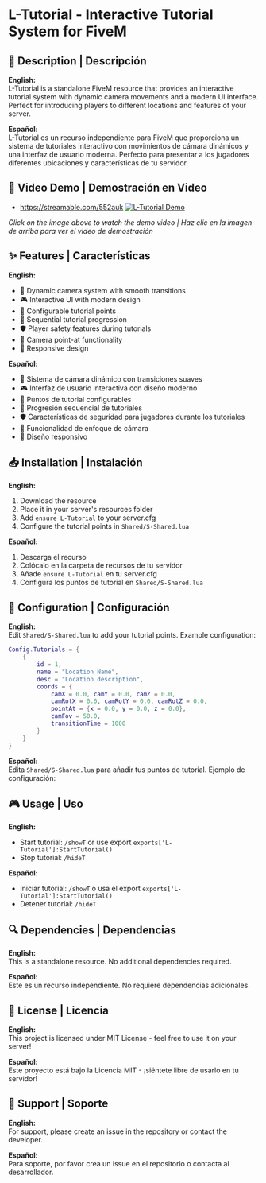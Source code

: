 # L-Tutorial - Interactive Tutorial System for FiveM

## 🌟 Description | Descripción

**English:**  
L-Tutorial is a standalone FiveM resource that provides an interactive tutorial system with dynamic camera movements and a modern UI interface. Perfect for introducing players to different locations and features of your server.

**Español:**  
L-Tutorial es un recurso independiente para FiveM que proporciona un sistema de tutoriales interactivo con movimientos de cámara dinámicos y una interfaz de usuario moderna. Perfecto para presentar a los jugadores diferentes ubicaciones y características de tu servidor.

## 🎥 Video Demo | Demostración en Video
- https://streamable.com/552auk
[![L-Tutorial Demo](https://imgur.com/a/flzB5hq)](https://streamable.com/552auk)

*Click on the image above to watch the demo video | Haz clic en la imagen de arriba para ver el video de demostración*

## ✨ Features | Características

**English:**
- 🎥 Dynamic camera system with smooth transitions
- 🎮 Interactive UI with modern design
- 📝 Configurable tutorial points
- 🔄 Sequential tutorial progression
- 🛡️ Player safety features during tutorials
- 🎯 Camera point-at functionality
- 📱 Responsive design

**Español:**
- 🎥 Sistema de cámara dinámico con transiciones suaves
- 🎮 Interfaz de usuario interactiva con diseño moderno
- 📝 Puntos de tutorial configurables
- 🔄 Progresión secuencial de tutoriales
- 🛡️ Características de seguridad para jugadores durante los tutoriales
- 🎯 Funcionalidad de enfoque de cámara
- 📱 Diseño responsivo

## 📥 Installation | Instalación

**English:**
1. Download the resource
2. Place it in your server's resources folder
3. Add `ensure L-Tutorial` to your server.cfg
4. Configure the tutorial points in `Shared/S-Shared.lua`

**Español:**
1. Descarga el recurso
2. Colócalo en la carpeta de recursos de tu servidor
3. Añade `ensure L-Tutorial` en tu server.cfg
4. Configura los puntos de tutorial en `Shared/S-Shared.lua`

## 🔧 Configuration | Configuración

**English:**  
Edit `Shared/S-Shared.lua` to add your tutorial points. Example configuration:

```lua
Config.Tutorials = {
    { 
        id = 1, 
        name = "Location Name", 
        desc = "Location description",
        coords = {
            camX = 0.0, camY = 0.0, camZ = 0.0,
            camRotX = 0.0, camRotY = 0.0, camRotZ = 0.0,
            pointAt = {x = 0.0, y = 0.0, z = 0.0},
            camFov = 50.0,
            transitionTime = 1000
        }
    }
}
```

**Español:**  
Edita `Shared/S-Shared.lua` para añadir tus puntos de tutorial. Ejemplo de configuración:

## 🎮 Usage | Uso

**English:**
- Start tutorial: `/showT` or use export `exports['L-Tutorial']:StartTutorial()`
- Stop tutorial: `/hideT`

**Español:**
- Iniciar tutorial: `/showT` o usa el export `exports['L-Tutorial']:StartTutorial()`
- Detener tutorial: `/hideT`

## 🔍 Dependencies | Dependencias

**English:**  
This is a standalone resource. No additional dependencies required.

**Español:**  
Este es un recurso independiente. No requiere dependencias adicionales.

## 📝 License | Licencia

**English:**  
This project is licensed under MIT License - feel free to use it on your server!

**Español:**  
Este proyecto está bajo la Licencia MIT - ¡siéntete libre de usarlo en tu servidor!

## 🤝 Support | Soporte

**English:**  
For support, please create an issue in the repository or contact the developer.

**Español:**  
Para soporte, por favor crea un issue en el repositorio o contacta al desarrollador.